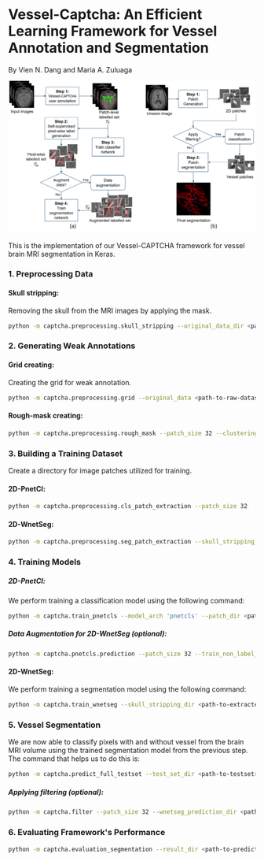 # Vessel-Captcha: An Efficient Learning Framework for Vessel Annotation and Segmentation

By Vien N. Dang and Maria A. Zuluaga

<img src="imgs/pipeline.png" >

This is the implementation of our Vessel-CAPTCHA framework for vessel brain MRI segmentation in Keras.

### 1. Preprocessing Data
#### Skull stripping:
Removing the skull from the MRI images by applying the mask.
```sh
python -m captcha.preprocessing.skull_stripping --original_data_dir <path-to-raw-dataset> --target_dir <path-to-skull-stripping-volume>
```
### 2. Generating Weak Annotations
#### Grid creating:
Creating the grid for weak annotation.
```sh
python -m captcha.preprocessing.grid --original_data <path-to-raw-dataset> --grid_filepath <path-to-grid-volume>
```
#### Rough-mask creating:
```sh
python -m captcha.preprocessing.rough_mask --patch_size 32 --clustering 'kmeans' --patch_annotation_dir <path-to-patch-annotation-dir> --rough_mask_dirh <path-to-rough-mask-dir>
```
### 3. Building a Training Dataset
Create a directory for image patches utilized for training.
#### 2D-PnetCl: 
```sh
python -m captcha.preprocessing.cls_patch_extraction --patch_size 32  --skull_stripping_dir <path-to-skull-stripping-volume-contain-patch-annotation-file> --patch_vessel_dir <path-to-extracted-patches>
```
#### 2D-WnetSeg: 
```sh
python -m captcha.preprocessing.seg_patch_extraction --skull_stripping_dir <path-to-skull-stripping-volume-contain-pixelwise-weak-annotation> --patch_extraction_dir <path-to-extracted-patches>
```
### 4. Training Models
##### 2D-PnetCl: 
We perform training a classification model using the following command:
```sh
python -m captcha.train_pnetcls --model_arch 'pnetcls' --patch_dir <path-to-extracted-patches>  --train_metadata_filepath <path-to-save-metadata> --model_filepath <path-to-save model>
```
##### Data Augmentation for 2D-WnetSeg (optional):
```sh
python -m captcha.pnetcls.prediction --patch_size 32 --train_non_label_dir <path-to-non-label-data> --train_metadata_filepath <path-to-load-metadata> --model_filepath <path-to-load-pnetcl-model> --grid_label_filepath <path-to-save-patch-label>
```
#### 2D-WnetSeg:
We perform training a segmentation model using the following command:
```sh
python -m captcha.train_wnetseg --skull_stripping_dir <path-to-extracted-patches> --model_arch  'wnetseg' --train_metadata_filepath <path-to-save-metadata> --model_filepath <path-to-save-model> --patch_size 96
```
### 5. Vessel Segmentation
We are now able to classify pixels with and  without vessel from the brain MRI volume using the trained segmentation model from the previous step. The command that helps us to do this is:
```sh
python -m captcha.predict_full_testset --test_set_dir <path-to-testset> --model_arch 'wnetseg' --patch_size 96 --train_metadata_filepath <path-to-load-metadata> --model_filepath <path-to-load-wnetseg-model> --prediction_filepath <patch-to-save-vessel-segmentation>
```
##### Applying filtering (optional):
```sh
python -m captcha.filter --patch_size 32 --wnetseg_prediction_dir <path-to-testset> --train_metadata_filepath <path-to-load-metadata> --model_filepath <path-to-load-pnetcl-model> --wnetseg_pnetcl_filepath <path-to-save-vessel-segmentation>
```
### 6. Evaluating Framework's Performance
```sh
python -m captcha.evaluation_segmentation --result_dir <path-to-prediction-dir> 
```

